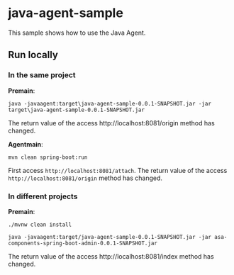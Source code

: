 # java-agent-sample

This sample shows how to use the Java Agent.

## Run locally

### In the same project

**Premain**:

```shell
java -javaagent:target\java-agent-sample-0.0.1-SNAPSHOT.jar -jar target\java-agent-sample-0.0.1-SNAPSHOT.jar
```

The return value of the access http://localhost:8081/origin method has changed.

**Agentmain**:

```shell
mvn clean spring-boot:run
```

First access `http://localhost:8081/attach`. The return value of the access `http://localhost:8081/origin` method has changed.

### In different projects

**Premain**:

```shell
./mvnw clean install

java -javaagent:target/java-agent-sample-0.0.1-SNAPSHOT.jar -jar asa-components-spring-boot-admin-0.0.1-SNAPSHOT.jar
```

The return value of the access http://localhost:8081/index method has changed.
